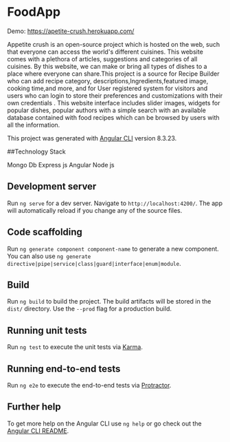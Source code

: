 # FoodApp

Demo: https://apetite-crush.herokuapp.com/

Appetite crush is an open-source project which is hosted on the web, such that everyone can access the world's different cuisines. This website comes with a plethora of articles, suggestions and categories of all cuisines. By this website, we can make or bring all types of dishes to a place where everyone can share.This project is a source for Recipe Builder who can add recipe category, descriptions,Ingredients,featured image, cooking time,and more, and for User registered system for visitors and users who can login to store their preferences and customizations with their own credentials . This website interface includes slider images, widgets for popular dishes, popular authors with a simple search with an available database contained with food recipes which can be browsed by users with all the information.

This project was generated with [Angular CLI](https://github.com/angular/angular-cli) version 8.3.23.

##Technology Stack

Mongo Db
Express js
Angular
Node js


## Development server

Run `ng serve` for a dev server. Navigate to `http://localhost:4200/`. The app will automatically reload if you change any of the source files.

## Code scaffolding

Run `ng generate component component-name` to generate a new component. You can also use `ng generate directive|pipe|service|class|guard|interface|enum|module`.

## Build

Run `ng build` to build the project. The build artifacts will be stored in the `dist/` directory. Use the `--prod` flag for a production build.

## Running unit tests

Run `ng test` to execute the unit tests via [Karma](https://karma-runner.github.io).

## Running end-to-end tests

Run `ng e2e` to execute the end-to-end tests via [Protractor](http://www.protractortest.org/).

## Further help

To get more help on the Angular CLI use `ng help` or go check out the [Angular CLI README](https://github.com/angular/angular-cli/blob/master/README.md).
